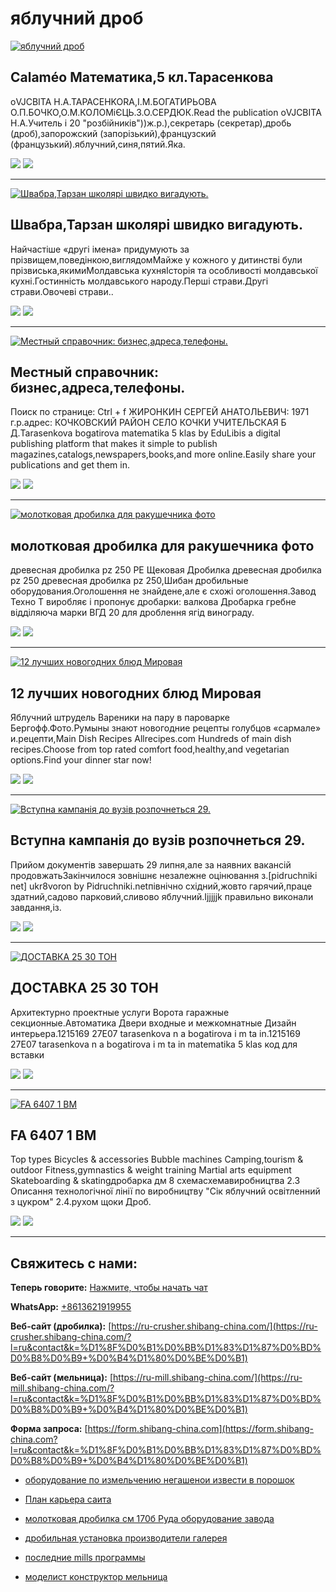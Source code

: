 # яблучний дроб

<a href="https://swt.shibang-china.com/?l=ru&img&k=%D1%8F%D0%B1%D0%BB%D1%83%D1%87%D0%BD%D0%B8%D0%B9+%D0%B4%D1%80%D0%BE%D0%B1" target="_blank">![яблучний дроб](http://static.shibang-china.com/all-800x300/488.jpg)</a>

## Calaméo Математика,5 кл.Тарасенкова
оVJCBITA H.A.TAPACEHKORA,I.М.БОГАТИРЬОВА О.П.БОЧКО,О.М.КОЛОМіЄЦЬ.3.О.СЕРДЮК.Read the publication оVJCBITA H.A.Учитель і 20 "розбійників"))ж.р.),секретарь (секретар),дробь (дроб),запорожский (запорізький),французский (французький).яблучний,синя,пятий.Яка.


<a href="https://whatsapp.shibangsoft.com/WhatsApp.php" target="_blank" title="WhatsApp">![](http://static.shibang-china.com/icon/whatsapp.png)</a> <a href="https://swt.shibang-china.com/?l=ru&icon&k=%D1%8F%D0%B1%D0%BB%D1%83%D1%87%D0%BD%D0%B8%D0%B9+%D0%B4%D1%80%D0%BE%D0%B1" target="_blank">![](http://static.shibang-china.com/icon/chat-ru.png)</a>

---

<a href="https://swt.shibang-china.com/?l=ru&img&k=%D1%8F%D0%B1%D0%BB%D1%83%D1%87%D0%BD%D0%B8%D0%B9+%D0%B4%D1%80%D0%BE%D0%B1" target="_blank">![Швабра,Тарзан школярі швидко вигадують.](http://static.shibang-china.com/all-800x300/397.jpg)</a>

## Швабра,Тарзан школярі швидко вигадують.
Найчастіше «другі імена» придумують за прізвищем,поведінкою,виглядомМайже у кожного у дитинстві були прізвиська,якимиМолдавська кухняІсторія та особливості молдавської кухні.Гостинність молдавського народу.Перші страви.Другі страви.Овочеві страви..


<a href="https://whatsapp.shibangsoft.com/WhatsApp.php" target="_blank" title="WhatsApp">![](http://static.shibang-china.com/icon/whatsapp.png)</a> <a href="https://swt.shibang-china.com/?l=ru&icon&k=%D1%8F%D0%B1%D0%BB%D1%83%D1%87%D0%BD%D0%B8%D0%B9+%D0%B4%D1%80%D0%BE%D0%B1" target="_blank">![](http://static.shibang-china.com/icon/chat-ru.png)</a>

---

<a href="https://swt.shibang-china.com/?l=ru&img&k=%D1%8F%D0%B1%D0%BB%D1%83%D1%87%D0%BD%D0%B8%D0%B9+%D0%B4%D1%80%D0%BE%D0%B1" target="_blank">![Местный справочник: бизнес,адреса,телефоны.](http://static.shibang-china.com/all-800x300/469.jpg)</a>

## Местный справочник: бизнес,адреса,телефоны.
Поиск по странице: Ctrl + f ЖИРОНКИН СЕРГЕЙ АНАТОЛЬЕВИЧ: 1971 г.р.адрес: КОЧКОВСКИЙ РАЙОН СЕЛО КОЧКИ УЧИТЕЛЬСКАЯ Б Д.Tarasenkova bogatirova matematika 5 klas by EduLibis a digital publishing platform that makes it simple to publish magazines,catalogs,newspapers,books,and more online.Easily share your publications and get them in.


<a href="https://whatsapp.shibangsoft.com/WhatsApp.php" target="_blank" title="WhatsApp">![](http://static.shibang-china.com/icon/whatsapp.png)</a> <a href="https://swt.shibang-china.com/?l=ru&icon&k=%D1%8F%D0%B1%D0%BB%D1%83%D1%87%D0%BD%D0%B8%D0%B9+%D0%B4%D1%80%D0%BE%D0%B1" target="_blank">![](http://static.shibang-china.com/icon/chat-ru.png)</a>

---

<a href="https://swt.shibang-china.com/?l=ru&img&k=%D1%8F%D0%B1%D0%BB%D1%83%D1%87%D0%BD%D0%B8%D0%B9+%D0%B4%D1%80%D0%BE%D0%B1" target="_blank">![молотковая дробилка для ракушечника фото](http://static.shibang-china.com/all-800x300/1312.jpg)</a>

## молотковая дробилка для ракушечника фото
древесная дробилка pz 250 PE Щековая Дробилка древесная дробилка pz 250 древесная дробилка pz 250,Шибан дробильные оборудования.Оголошення не знайдене,але є схожі оголошення.Завод Техно Т виробляє і пропонує дробарки: валкова Дробарка гребне відділяюча марки ВГД 20 для дроблення ягід винограду.


<a href="https://whatsapp.shibangsoft.com/WhatsApp.php" target="_blank" title="WhatsApp">![](http://static.shibang-china.com/icon/whatsapp.png)</a> <a href="https://swt.shibang-china.com/?l=ru&icon&k=%D1%8F%D0%B1%D0%BB%D1%83%D1%87%D0%BD%D0%B8%D0%B9+%D0%B4%D1%80%D0%BE%D0%B1" target="_blank">![](http://static.shibang-china.com/icon/chat-ru.png)</a>

---

<a href="https://swt.shibang-china.com/?l=ru&img&k=%D1%8F%D0%B1%D0%BB%D1%83%D1%87%D0%BD%D0%B8%D0%B9+%D0%B4%D1%80%D0%BE%D0%B1" target="_blank">![12 лучших новогодних блюд Мировая](http://static.shibang-china.com/all-800x300/871.jpg)</a>

## 12 лучших новогодних блюд Мировая
Яблучний штрудель Вареники на пару в пароварке Бергофф.Фото.Румыны знают новогодние рецепты голубцов «сармале» и.рецепти,Main Dish Recipes Allrecipes.com Hundreds of main dish recipes.Choose from top rated comfort food,healthy,and vegetarian options.Find your dinner star now!


<a href="https://whatsapp.shibangsoft.com/WhatsApp.php" target="_blank" title="WhatsApp">![](http://static.shibang-china.com/icon/whatsapp.png)</a> <a href="https://swt.shibang-china.com/?l=ru&icon&k=%D1%8F%D0%B1%D0%BB%D1%83%D1%87%D0%BD%D0%B8%D0%B9+%D0%B4%D1%80%D0%BE%D0%B1" target="_blank">![](http://static.shibang-china.com/icon/chat-ru.png)</a>

---

<a href="https://swt.shibang-china.com/?l=ru&img&k=%D1%8F%D0%B1%D0%BB%D1%83%D1%87%D0%BD%D0%B8%D0%B9+%D0%B4%D1%80%D0%BE%D0%B1" target="_blank">![Вступна кампанія до вузів розпочнеться 29.](http://static.shibang-china.com/all-800x300/1156.jpg)</a>

## Вступна кампанія до вузів розпочнеться 29.
Прийом документів завершать 29 липня,але за наявних вакансій продовжатьЗакінчилося зовнішнє незалежне оцінювання з.[pidruchniki net] ukr8voron by Pidruchniki.netпівнічно східний,жовто гарячий,праце здатний,садово парковий,сливово яблучний.Ijjjjjk правильно виконали завдання,із.


<a href="https://whatsapp.shibangsoft.com/WhatsApp.php" target="_blank" title="WhatsApp">![](http://static.shibang-china.com/icon/whatsapp.png)</a> <a href="https://swt.shibang-china.com/?l=ru&icon&k=%D1%8F%D0%B1%D0%BB%D1%83%D1%87%D0%BD%D0%B8%D0%B9+%D0%B4%D1%80%D0%BE%D0%B1" target="_blank">![](http://static.shibang-china.com/icon/chat-ru.png)</a>

---

<a href="https://swt.shibang-china.com/?l=ru&img&k=%D1%8F%D0%B1%D0%BB%D1%83%D1%87%D0%BD%D0%B8%D0%B9+%D0%B4%D1%80%D0%BE%D0%B1" target="_blank">![ДОСТАВКА 25 30 ТОН](http://static.shibang-china.com/all-800x300/1229.jpg)</a>

## ДОСТАВКА 25 30 ТОН
Архитектурно проектные услуги Ворота гаражные секционные.Автоматика Двери входные и межкомнатные Дизайн интерьера.1215169 27E07 tarasenkova n a bogatirova i m ta in.1215169 27E07 tarasenkova n a bogatirova i m ta in matematika 5 klas код для вставки


<a href="https://whatsapp.shibangsoft.com/WhatsApp.php" target="_blank" title="WhatsApp">![](http://static.shibang-china.com/icon/whatsapp.png)</a> <a href="https://swt.shibang-china.com/?l=ru&icon&k=%D1%8F%D0%B1%D0%BB%D1%83%D1%87%D0%BD%D0%B8%D0%B9+%D0%B4%D1%80%D0%BE%D0%B1" target="_blank">![](http://static.shibang-china.com/icon/chat-ru.png)</a>

---

<a href="https://swt.shibang-china.com/?l=ru&img&k=%D1%8F%D0%B1%D0%BB%D1%83%D1%87%D0%BD%D0%B8%D0%B9+%D0%B4%D1%80%D0%BE%D0%B1" target="_blank">![FA 6407 1 BM](http://static.shibang-china.com/all-800x300/270.jpg)</a>

## FA 6407 1 BM
Top types Bicycles & accessories Bubble machines Camping,tourism & outdoor Fitness,gymnastics & weight training Martial arts equipment Skateboarding & skatingдробарка дм 8 схемасхемавиробництва 2.3 Описання технологічної лінії по виробництву "Сік яблучний освітленний з цукром" 2.4.рухом щоки Дроб.


<a href="https://whatsapp.shibangsoft.com/WhatsApp.php" target="_blank" title="WhatsApp">![](http://static.shibang-china.com/icon/whatsapp.png)</a> <a href="https://swt.shibang-china.com/?l=ru&icon&k=%D1%8F%D0%B1%D0%BB%D1%83%D1%87%D0%BD%D0%B8%D0%B9+%D0%B4%D1%80%D0%BE%D0%B1" target="_blank">![](http://static.shibang-china.com/icon/chat-ru.png)</a>

---
## Свяжитесь с нами:

**Теперь говорите:** [Нажмите, чтобы начать чат](https://swt.shibang-china.com?l=ru&contact&k=%D1%8F%D0%B1%D0%BB%D1%83%D1%87%D0%BD%D0%B8%D0%B9+%D0%B4%D1%80%D0%BE%D0%B1)

**WhatsApp:**  [+8613621919955](https://whatsapp.shibangsoft.com/WhatsApp.php)

**Веб-сайт (дробилка):** [https://ru-crusher.shibang-china.com/](https://ru-crusher.shibang-china.com/?l=ru&contact&k=%D1%8F%D0%B1%D0%BB%D1%83%D1%87%D0%BD%D0%B8%D0%B9+%D0%B4%D1%80%D0%BE%D0%B1)

**Веб-сайт (мельница):** [https://ru-mill.shibang-china.com/](https://ru-mill.shibang-china.com/?l=ru&contact&k=%D1%8F%D0%B1%D0%BB%D1%83%D1%87%D0%BD%D0%B8%D0%B9+%D0%B4%D1%80%D0%BE%D0%B1)

**Форма запроса:** [https://form.shibang-china.com](https://form.shibang-china.com?l=ru&contact&k=%D1%8F%D0%B1%D0%BB%D1%83%D1%87%D0%BD%D0%B8%D0%B9+%D0%B4%D1%80%D0%BE%D0%B1)

* [оборудование по измельчению негашенои извести в порошок](../102/%D0%BE%D0%B1%D0%BE%D1%80%D1%83%D0%B4%D0%BE%D0%B2%D0%B0%D0%BD%D0%B8%D0%B5%20%D0%BF%D0%BE%20%D0%B8%D0%B7%D0%BC%D0%B5%D0%BB%D1%8C%D1%87%D0%B5%D0%BD%D0%B8%D1%8E%20%D0%BD%D0%B5%D0%B3%D0%B0%D1%88%D0%B5%D0%BD%D0%BE%D0%B8%20%D0%B8%D0%B7%D0%B2%D0%B5%D1%81%D1%82%D0%B8%20%D0%B2%20%D0%BF%D0%BE%D1%80%D0%BE%D1%88%D0%BE%D0%BA.md)

* [План карьера саита](../104/%D0%9F%D0%BB%D0%B0%D0%BD%20%D0%BA%D0%B0%D1%80%D1%8C%D0%B5%D1%80%D0%B0%20%D1%81%D0%B0%D0%B8%D1%82%D0%B0.md)

* [молотковая дробилка см 170б Руда оборудование завода](../100/%D0%BC%D0%BE%D0%BB%D0%BE%D1%82%D0%BA%D0%BE%D0%B2%D0%B0%D1%8F%20%D0%B4%D1%80%D0%BE%D0%B1%D0%B8%D0%BB%D0%BA%D0%B0%20%D1%81%D0%BC%20170%D0%B1%20%D0%A0%D1%83%D0%B4%D0%B0%20%D0%BE%D0%B1%D0%BE%D1%80%D1%83%D0%B4%D0%BE%D0%B2%D0%B0%D0%BD%D0%B8%D0%B5%20%D0%B7%D0%B0%D0%B2%D0%BE%D0%B4%D0%B0.md)

* [дробильная установка производители галерея](../95/%D0%B4%D1%80%D0%BE%D0%B1%D0%B8%D0%BB%D1%8C%D0%BD%D0%B0%D1%8F%20%D1%83%D1%81%D1%82%D0%B0%D0%BD%D0%BE%D0%B2%D0%BA%D0%B0%20%D0%BF%D1%80%D0%BE%D0%B8%D0%B7%D0%B2%D0%BE%D0%B4%D0%B8%D1%82%D0%B5%D0%BB%D0%B8%20%D0%B3%D0%B0%D0%BB%D0%B5%D1%80%D0%B5%D1%8F.md)

* [последние mills программы](../104/%D0%BF%D0%BE%D1%81%D0%BB%D0%B5%D0%B4%D0%BD%D0%B8%D0%B5%20mills%20%D0%BF%D1%80%D0%BE%D0%B3%D1%80%D0%B0%D0%BC%D0%BC%D1%8B.md)

* [моделист конструктор мельница](../94/%D0%BC%D0%BE%D0%B4%D0%B5%D0%BB%D0%B8%D1%81%D1%82%20%D0%BA%D0%BE%D0%BD%D1%81%D1%82%D1%80%D1%83%D0%BA%D1%82%D0%BE%D1%80%20%D0%BC%D0%B5%D0%BB%D1%8C%D0%BD%D0%B8%D1%86%D0%B0.md)